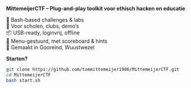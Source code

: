 
**MittemeijerCTF – Plug-and-play toolkit voor ethisch hacken en educatie**

🔧 Bash-based challenges & labs  
🧠 Voor scholen, clubs, demo’s  
📦 USB-ready, loginvrij, offline  
🎯 Menu-gestuurd, met scoreboard & hints  
📍 Gemaakt in Gooreind, Wuustwezel

**Starten?**  
```bash
git clone https://github.com/tommittemeijer1986/MittemeijerCTF.git
cd MittemeijerCTF
bash start.sh
